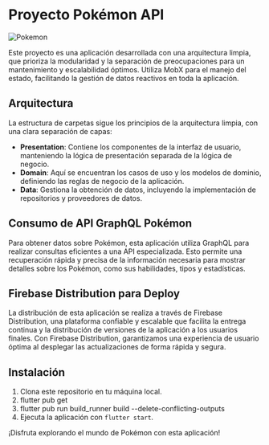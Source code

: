 # Proyecto Pokémon API

![Pokemon](https://img.shields.io/badge/Pok%C3%A9mon-API-red)

Este proyecto es una aplicación desarrollada con una arquitectura limpia, que prioriza la modularidad y la separación de preocupaciones para un mantenimiento y escalabilidad óptimos. Utiliza MobX para el manejo del estado, facilitando la gestión de datos reactivos en toda la aplicación.

## Arquitectura

La estructura de carpetas sigue los principios de la arquitectura limpia, con una clara separación de capas:

- **Presentation**: Contiene los componentes de la interfaz de usuario, manteniendo la lógica de presentación separada de la lógica de negocio.
- **Domain**: Aquí se encuentran los casos de uso y los modelos de dominio, definiendo las reglas de negocio de la aplicación.
- **Data**: Gestiona la obtención de datos, incluyendo la implementación de repositorios y proveedores de datos.

## Consumo de API GraphQL Pokémon

Para obtener datos sobre Pokémon, esta aplicación utiliza GraphQL para realizar consultas eficientes a una API especializada. Esto permite una recuperación rápida y precisa de la información necesaria para mostrar detalles sobre los Pokémon, como sus habilidades, tipos y estadísticas.

## Firebase Distribution para Deploy

La distribución de esta aplicación se realiza a través de Firebase Distribution, una plataforma confiable y escalable que facilita la entrega continua y la distribución de versiones de la aplicación a los usuarios finales. Con Firebase Distribution, garantizamos una experiencia de usuario óptima al desplegar las actualizaciones de forma rápida y segura.

## Instalación

1. Clona este repositorio en tu máquina local.
2. flutter pub get
3. flutter pub run build_runner build --delete-conflicting-outputs
4. Ejecuta la aplicación con `flutter start`.

¡Disfruta explorando el mundo de Pokémon con esta aplicación!

